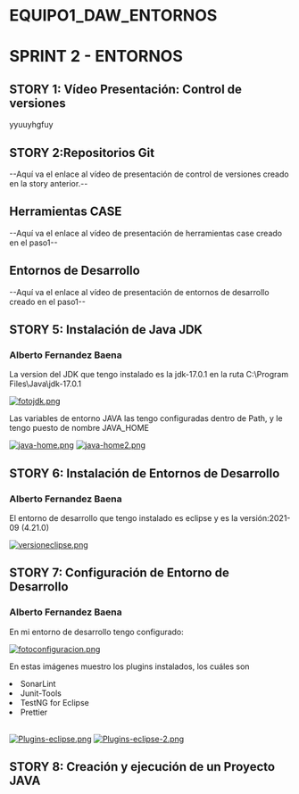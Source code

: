 # EQUIPO1_DAW_ENTORNOS 
<h1>SPRINT 2 - ENTORNOS</h1>
<h2>STORY 1: Vídeo Presentación: Control de versiones</h2>
<p></p>yyuuyhgfuy
<h2>STORY 2:Repositorios Git</h2>
<p>--Aquí va el enlace al vídeo de presentación de control de versiones creado en la story anterior.--</p>

<h2>Herramientas CASE</h2>
<p>--Aquí va el enlace al vídeo de presentación de herramientas case creado en el paso1--</p>

<h2> Entornos de Desarrollo</h2>
<p>--Aquí va el enlace al vídeo de presentación de entornos de desarrollo creado en el paso1--</p>

<h2>STORY 5: Instalación de Java JDK</h2>

<h3>Alberto Fernandez Baena</h3>
<p>La version del JDK que tengo instalado es la jdk-17.0.1 en la ruta C:\Program Files\Java\jdk-17.0.1</p>

[![fotojdk.png](https://i.postimg.cc/t48DTNhL/fotojdk.png)](https://postimg.cc/fVjYqXqK)

<p>Las variables de entorno JAVA las tengo configuradas dentro de Path, y le tengo puesto de nombre JAVA_HOME</p>

[![java-home.png](https://i.postimg.cc/13YbBQPq/java-home.png)](https://postimg.cc/bZk6Y4Zy)
[![java-home2.png](https://i.postimg.cc/9Fgx5YS3/java-home2.png)](https://postimg.cc/tYPdFWpD)

<h2>STORY 6: Instalación de Entornos de Desarrollo</h2>

<h3>Alberto Fernandez Baena</h3>
<p>El entorno de desarrollo que tengo instalado es eclipse y es la versión:2021-09 (4.21.0)</p>

[![versioneclipse.png](https://i.postimg.cc/Wp65pZY4/versioneclipse.png)](https://postimg.cc/14XGJ8Qx)



<h2>STORY 7: Configuración de Entorno de Desarrollo</h2>

<h3>Alberto Fernandez Baena</h3>
<p>En mi entorno de desarrollo tengo configurado:</p>

[![fotoconfiguracion.png](https://i.postimg.cc/YCYmfQ5K/fotoconfiguracion.png)](https://postimg.cc/9DXMcwXJ)

<p>En estas imágenes muestro los plugins instalados, los cuáles son</p>
  <li>SonarLint</li>
  <li>Junit-Tools</li>
  <li>TestNG for Eclipse</li>
  <li>Prettier</li>
  </br>
  
[![Plugins-eclipse.png](https://i.postimg.cc/vHJ6xqNL/Plugins-eclipse.png)](https://postimg.cc/rK9pvJcK)
[![Plugins-eclipse-2.png](https://i.postimg.cc/bYKQ1wGt/Plugins-eclipse-2.png)](https://postimg.cc/3WF4T7F8)



<h2>STORY 8: Creación y ejecución de un Proyecto JAVA</h2>
<p></p>


